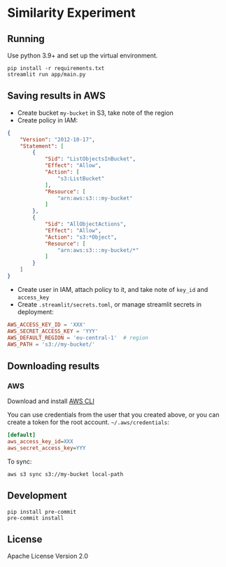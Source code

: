 # Similarity Experiment

## Running
Use python 3.9+ and set up the virtual environment.
```shell
pip install -r requirements.txt
streamlit run app/main.py
```

## Saving results in AWS

- Create bucket `my-bucket` in S3, take note of the region
- Create policy in IAM:
```json
{
    "Version": "2012-10-17",
    "Statement": [
        {
            "Sid": "ListObjectsInBucket",
            "Effect": "Allow",
            "Action": [
                "s3:ListBucket"
            ],
            "Resource": [
                "arn:aws:s3:::my-bucket"
            ]
        },
        {
            "Sid": "AllObjectActions",
            "Effect": "Allow",
            "Action": "s3:*Object",
            "Resource": [
                "arn:aws:s3:::my-bucket/*"
            ]
        }
    ]
}
```
- Create user in IAM, attach policy to it, and take note of `key_id` and `access_key`
- Create `.streamlit/secrets.toml`, or manage streamlit secrets in deployment:
```toml
AWS_ACCESS_KEY_ID = 'XXX'
AWS_SECRET_ACCESS_KEY = 'YYY'
AWS_DEFAULT_REGION = 'eu-central-1'  # region
AWS_PATH = 's3://my-bucket/'
```

## Downloading results
### AWS
Download and install [AWS CLI](https://aws.amazon.com/cli/)

You can use credentials from the user that you created above, or you can create a token for the root account.
`~/.aws/credentials`:
```ini
[default]
aws_access_key_id=XXX
aws_secret_access_key=YYY
```

To sync:
```shell
aws s3 sync s3://my-bucket local-path
```

## Development
```shell
pip install pre-commit
pre-commit install
```

## License

Apache License Version 2.0
